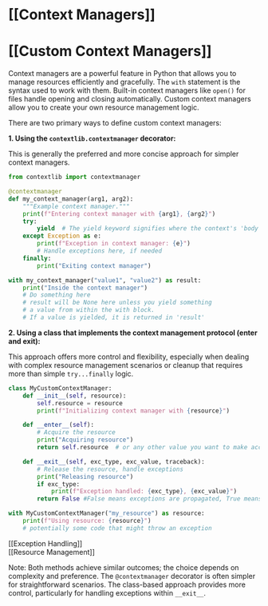 # [[Context Managers]]
# [[Custom Context Managers]] 
Context managers are a powerful feature in Python that allows you to manage resources efficiently and gracefully.  The `with` statement is the syntax used to work with them.  Built-in context managers like `open()` for files handle opening and closing automatically.  Custom context managers allow you to create your own resource management logic.

There are two primary ways to define custom context managers:

**1. Using the `contextlib.contextmanager` decorator:**

This is generally the preferred and more concise approach for simpler context managers.

```python
from contextlib import contextmanager

@contextmanager
def my_context_manager(arg1, arg2):
    """Example context manager."""
    print(f"Entering context manager with {arg1}, {arg2}")
    try:
        yield  # The yield keyword signifies where the context's 'body' will execute
    except Exception as e:
        print(f"Exception in context manager: {e}")
        # Handle exceptions here, if needed
    finally:
        print("Exiting context manager")

with my_context_manager("value1", "value2") as result:
    print("Inside the context manager")
    # Do something here
    # result will be None here unless you yield something
    # a value from within the with block.
    # If a value is yielded, it is returned in 'result'
```


**2. Using a class that implements the context management protocol (__enter__ and __exit__):**

This approach offers more control and flexibility, especially when dealing with complex resource management scenarios or cleanup that requires more than simple `try...finally` logic.


```python
class MyCustomContextManager:
    def __init__(self, resource):
        self.resource = resource
        print(f"Initializing context manager with {resource}")

    def __enter__(self):
        # Acquire the resource
        print("Acquiring resource")
        return self.resource  # or any other value you want to make accessible inside with block

    def __exit__(self, exc_type, exc_value, traceback):
        # Release the resource, handle exceptions
        print("Releasing resource")
        if exc_type:
            print(f"Exception handled: {exc_type}, {exc_value}")
        return False #False means exceptions are propagated, True means suppressed.

with MyCustomContextManager("my_resource") as resource:
    print(f"Using resource: {resource}")
    # potentially some code that might throw an exception

```

[[Exception Handling]]  
[[Resource Management]]

Note: Both methods achieve similar outcomes; the choice depends on complexity and preference.  The `@contextmanager` decorator is often simpler for straightforward scenarios.  The class-based approach provides more control, particularly for handling exceptions within `__exit__`.
